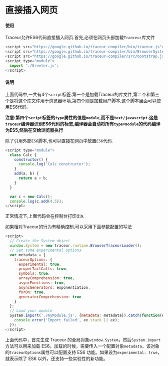 # 直接插入网页

#### 使用

Traceur允许ES6代码直接插入网页.首先,必须在网页头部加载`Tranceur`库文件

```JavaScript
<script src="https://google.github.io/traceur-compiler/bin/traceur.js"></script>
<script src="https://google.github.io/traceur-compiler/bin/BrowserSystem.js"></script>
<script src="https://google.github.io/traceur-compiler/src/bootstrap.js"></script>
<script type="module">
  import './Greeter.js';
</script>
```

#### 说明
上面代码中,一共有4个`script`标签.第一个是加载Traceur的库文件,第二个和第三个是将这个库文件用于浏览器环境,第四个则是加载用户脚本,这个脚本里面可以使用ES6代码.

**注意:第四个`script`标签的`type`属性的值是`module`,而不是`text/javascript`.这是`traceur`编译器识别ES6代码的标志,编译器会自动将所有`type=module`的代码编译为ES5,然后在交给浏览器执行**

除了引用外部`ES6`脚本,也可以直接在网页中放置`ES6`代码.

```javascript
<script type="module">
  class Calc {
    constructor() {
      console.log('Calc constructor');
    }
    add(a, b) {
      return a + b;
    }
  }

  var c = new Calc();
  console.log(c.add(4,5));
</script>
```

正常情况下,上面代码会在控制台打印出`9`.

如果相对Traceur的行为有精确控制,可以采用下面参数配置的写法

```javascript
<script>
  // Create the System object
  window.System = new traceur.runtime.BrowserTraceurLoader();
  // Set some experimental options
  var metadata = {
    traceurOptions: {
      experimental: true,
      properTailCalls: true,
      symbols: true,
      arrayComprehension: true,
      asyncFunctions: true,
      asyncGenerators: exponentiation,
      forOn: true,
      generatorComprehension: true
    }
  };
  // Load your module
  System.import('./myModule.js', {metadata: metadata}).catch(function(ex) {
    console.error('Import failed', ex.stack || ex);
  });
</script>
```

上面代码中，首先生成 Traceur 的全局对象`window.System`，然后`System.import`方法可以用来加载 ES6。加载的时候，需要传入一个配置对象`metadata`，该对象的`traceurOptions`属性可以配置支持 ES6 功能。如果设为`experimental: true`，就表示除了 ES6 以外，还支持一些实验性的新功能。

